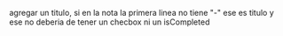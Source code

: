 agregar un titulo, si en la nota la primera linea no tiene "-" ese es titulo y ese no deberia de tener un checbox ni un isCompleted
